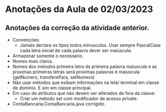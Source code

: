 # Anotações da Aula de 02/03/2023

## Anotações da correção da atividade anterior.
 - Convenções:
   - Jamais declara os tipos todos minusculos. Usar sempre PascalCase cada letra inicial de cada palavra dever ser maiúscula.
 - Armazenar somente o necessário.
 - Nomes mais claros.
 - Nomes dos metodos primeira letra da primeira palavra maiuscula e as proximas primeiras letras será proximas palavras é maiuscula (getNumero, transferePara, setNumero)
 - Não usar métodos que exibam informações na tela/ terminal em classe de dominio. E sim em classe principal.
 - Em caso de atributos que não devem ser alterados de fora da classe:
   - Criar um método set com modificador de acesso private.
 - ContaBancaria.ContaBancaria.java corrigido.